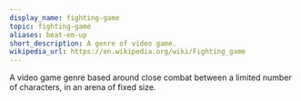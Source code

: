 ```yaml
---
display_name: fighting-game
topic: fighting-game
aliases: beat-em-up
short_description: A genre of video game.
wikipedia_url: https://en.wikipedia.org/wiki/Fighting_game
---
```

A video game genre based around close combat between a limited number of characters, in an arena of fixed size.